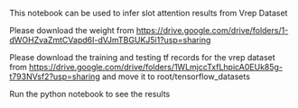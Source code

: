 This notebook can be used to infer slot attention results from Vrep Dataset

Please download the weight from https://drive.google.com/drive/folders/1-dWOHZvaZmtCVapd6I-dVJmTBGUKJ5i1?usp=sharing

Please download the training and testing tf records for the vrep dataset from https://drive.google.com/drive/folders/1WLmjccTxfLhpicA0EUk85g-t793NVsf2?usp=sharing and move it to root/tensorflow_datasets

Run the python notebook to see the results
